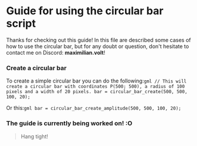 # Guide for using the circular bar script

Thanks for checking out this guide!
In this file are described some cases of how to use the circular bar, but for any doubt or question, don't hesitate to contact me on Discord: **maximilian.volt**!


### Create a circular bar

To create a simple circular bar you can do the following:```gml
// This will create a circular bar with coordinates P(500; 500), a radius of 100 pixels and a width of 20 pixels.
bar = circular_bar_create(500, 500, 100, 20);```

Or this:```gml
bar = circular_bar_create_amplitude(500, 500, 100, 20);```

### The guide is currently being worked on! :O
> Hang tight!
